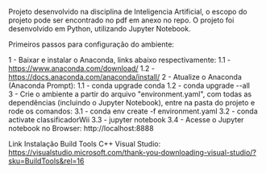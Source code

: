 Projeto desenvolvido na disciplina de Inteligencia Artificial, o escopo do projeto pode ser encontrado no pdf em anexo no repo. O projeto foi desenvolvido em Python, utilizando Jupyter Notebook.

Primeiros passos para configuração do ambiente:

1 - Baixar e instalar o Anaconda, links abaixo respectivamente:
    1.1 - https://www.anaconda.com/download/ 
    1.2 - https://docs.anaconda.com/anaconda/install/
2 - Atualize o Anaconda (Anaconda Prompt):
    1.1 - conda upgrade conda
    1.2 - conda upgrade --all    
3 - Crie o ambiente a partir do arquivo "environment.yaml", com todas as dependências (incluindo o Jupyter Notebook), entre na pasta do projeto e rode os comandos:
    3.1 - conda env create -f environment.yaml
    3.2 - conda activate classificadorWii 
    3.3 - jupyter notebook
    3.4 - Acesse o Jupyter notebook no Browser: http://localhost:8888 

Link Instalação Build Tools C++ Visual Studio: https://visualstudio.microsoft.com/thank-you-downloading-visual-studio/?sku=BuildTools&rel=16         
